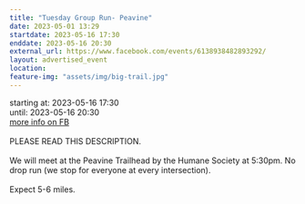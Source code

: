 ```yaml
---
title: "Tuesday Group Run- Peavine"
date: 2023-05-01 13:29
startdate: 2023-05-16 17:30
enddate: 2023-05-16 20:30
external_url: https://www.facebook.com/events/6138938482893292/
layout: advertised_event
location: 
feature-img: "assets/img/big-trail.jpg"
---
```


starting at: 2023-05-16 17:30<br>until: 2023-05-16 20:30<br><a href="https://www.facebook.com/events/6138938482893292/">more info on FB</a><br><br>PLEASE READ THIS DESCRIPTION. <br>
  <br>
  We will meet at the Peavine Trailhead by the Humane Society at 5&#58;30pm. No drop run (we stop for everyone at every intersection). <br>
  <br>
  Expect 5-6 miles.<br>
  <br>
  <br>
  <br>
  <br>
  <br>
  
